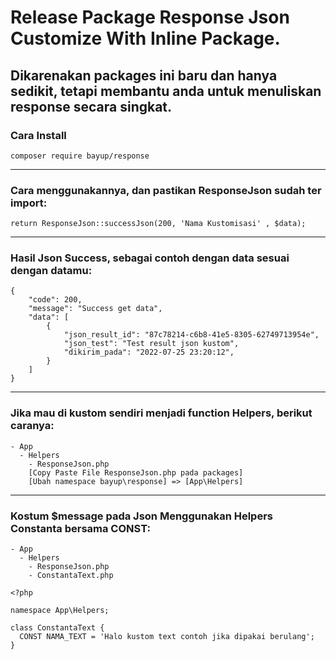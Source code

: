 # Release Package Response Json Customize With Inline Package.

## Dikarenakan packages ini baru dan hanya sedikit, tetapi membantu anda untuk menuliskan response secara singkat.

### Cara Install

```
composer require bayup/response
```
- - -

### Cara menggunakannya, dan pastikan ResponseJson sudah ter import:
```
return ResponseJson::successJson(200, 'Nama Kustomisasi' , $data);
```
- - -

### Hasil Json Success, sebagai contoh dengan data sesuai dengan datamu:
```
{
    "code": 200,
    "message": "Success get data",
    "data": [
        {
            "json_result_id": "87c78214-c6b8-41e5-8305-62749713954e",
            "json_test": "Test result json kustom",
            "dikirim_pada": "2022-07-25 23:20:12",
        }
    ]
}
```
- - -

### Jika mau di kustom sendiri menjadi function Helpers, berikut caranya: 
```
- App
  - Helpers
    - ResponseJson.php
    [Copy Paste File ResponseJson.php pada packages]
    [Ubah namespace bayup\response] => [App\Helpers]
```

- - -

### Kostum $message pada Json Menggunakan Helpers Constanta bersama CONST:
```
- App
  - Helpers
    - ResponseJson.php
    - ConstantaText.php

<?php

namespace App\Helpers;

class ConstantaText {
  CONST NAMA_TEXT = 'Halo kustom text contoh jika dipakai berulang';
}

```




